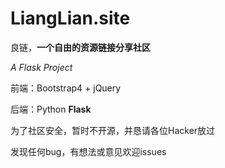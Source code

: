# LiangLian.site
良链，**一个自由的资源链接分享社区** 

*A Flask Project*

前端：Bootstrap4 + jQuery

后端：Python **Flask**

为了社区安全，暂时不开源，并恳请各位Hacker放过

发现任何bug，有想法或意见欢迎issues
